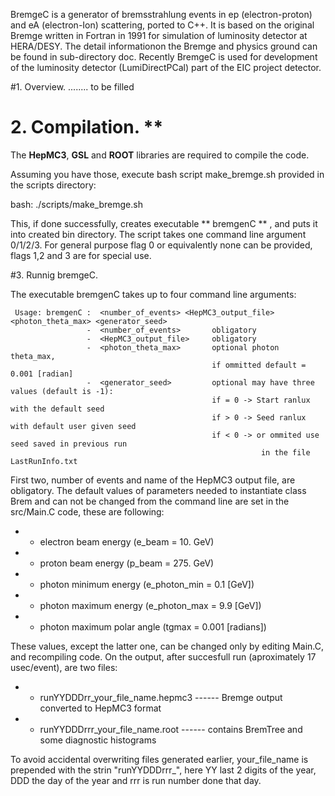 BremgeC is a generator of bremsstrahlung events in ep (electron-proton) and eA (electron-Ion) scattering, 
ported to C++.
It is based on the original Bremge written in Fortran in 1991 for simulation of luminosity detector at HERA/DESY.
The detail informationon the Bremge and physics ground can be found in sub-directory doc. 
Recently BremgeC is used for development of the luminosity detector (LumiDirectPCal) part of the EIC project detector.

#1. Overview.
........ to be filled

# 2. Compilation. **

The **HepMC3**, **GSL** and **ROOT** libraries are required to compile the code. 

Assuming you have those, execute bash script make_bremge.sh provided in the scripts directory:

 bash: ./scripts/make_bremge.sh
 
 
This, if done successfully, creates executable ** bremgenC ** , and puts it into created bin directory. 
The script takes one command line argument 0/1/2/3. 
For general purpose flag 0 or equivalently none can be provided, flags 1,2 and 3 are for special use.  
 
#3. Runnig bremgeC.

The executable bremgenC takes up to four command line arguments:

	 Usage: bremgenC :  <number_of_events> <HepMC3_output_file> <photon_theta_max> <generator_seed>
			         -  <number_of_events>       obligatory 
			         -  <HepMC3_output_file>     obligatory 
			         -  <photon_theta_max>       optional photon theta_max,
				                                 if ommitted default = 0.001 [radian] 
			         -  <generator_seed>         optional may have three values (default is -1): 
			                                     if = 0 -> Start ranlux with the default seed 
			                                     if > 0 -> Seed ranlux with default user given seed 
			                                     if < 0 -> or ommited use seed saved in previous run
						                                    in the file LastRunInfo.txt

First two, number of events and name of the HepMC3 output file, are obligatory. 
The default values of parameters needed to instantiate class Brem and can not be changed 
from the command line are set in the src/Main.C code, these are following:

  - - electron beam energy        (e_beam =  10. GeV)
  - - proton beam energy          (p_beam = 275. GeV)      
  - - photon minimum energy       (e_photon_min = 0.1 [GeV])  
  - - photon maximum energy       (e_photon_max = 9.9 [GeV])
  - - photon maximum polar angle  (tgmax = 0.001 [radians])

These values, except the latter one, can be changed only by editing Main.C, and recompiling code. 
On the output, after succesfull run (aproximately 17 usec/event), are two files:

  - - runYYDDDrr_your_file_name.hepmc3            ------ Bremge output converted to HepMC3 format
  - - runYYDDDrrr_your_file_name.root             ------ contains BremTree and some diagnostic histograms

To avoid accidental overwriting files generated earlier, your_file_name is prepended with the strin "runYYDDDrrr_", 
here YY last 2 digits of the year, DDD the day of the year and rrr is run number done that day.

